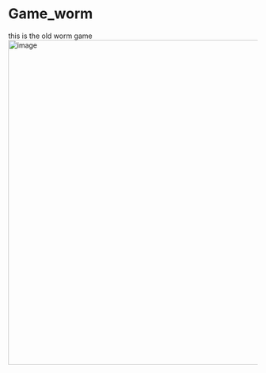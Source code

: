 # Game_worm
this is the old worm game
<img width="1008" height="655" alt="image" src="https://github.com/user-attachments/assets/31d58807-373c-4b17-bdbd-383ff4331155" />
